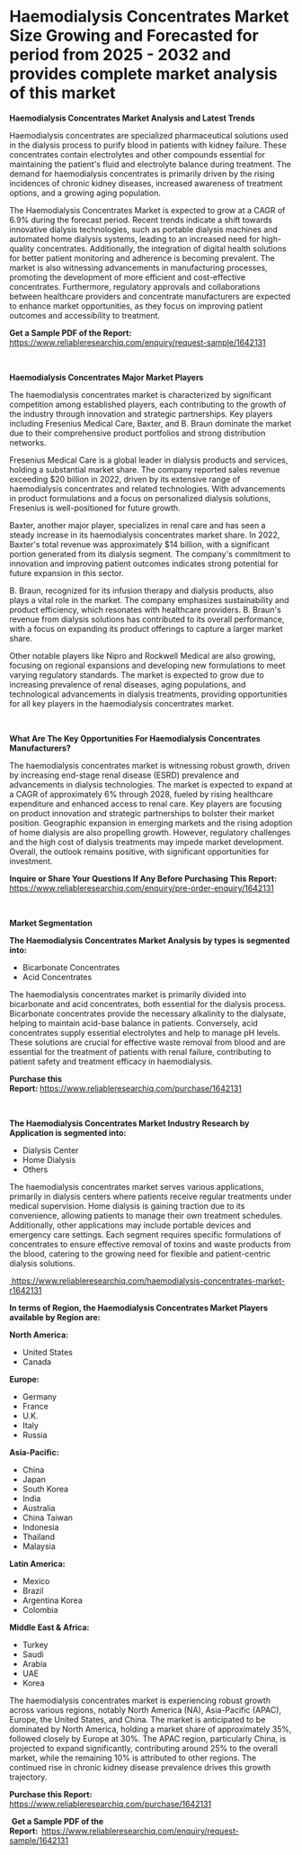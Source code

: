 <p><h1>Haemodialysis Concentrates Market Size Growing and Forecasted for period from 2025 - 2032 and provides complete market analysis of this market</h1></p><p><strong>Haemodialysis Concentrates Market Analysis and Latest Trends</strong></p>
<p><p>Haemodialysis concentrates are specialized pharmaceutical solutions used in the dialysis process to purify blood in patients with kidney failure. These concentrates contain electrolytes and other compounds essential for maintaining the patient's fluid and electrolyte balance during treatment. The demand for haemodialysis concentrates is primarily driven by the rising incidences of chronic kidney diseases, increased awareness of treatment options, and a growing aging population.</p><p>The Haemodialysis Concentrates Market is expected to grow at a CAGR of 6.9% during the forecast period. Recent trends indicate a shift towards innovative dialysis technologies, such as portable dialysis machines and automated home dialysis systems, leading to an increased need for high-quality concentrates. Additionally, the integration of digital health solutions for better patient monitoring and adherence is becoming prevalent. The market is also witnessing advancements in manufacturing processes, promoting the development of more efficient and cost-effective concentrates. Furthermore, regulatory approvals and collaborations between healthcare providers and concentrate manufacturers are expected to enhance market opportunities, as they focus on improving patient outcomes and accessibility to treatment.</p></p>
<p><strong>Get a Sample PDF of the Report:&nbsp;</strong> <a href="https://www.reliableresearchiq.com/enquiry/request-sample/1642131?utm_campaign=2456&utm_medium=2&utm_source=Github&utm_content=ia&utm_term=13042025&utm_id=haemodialysis-concentrates">https://www.reliableresearchiq.com/enquiry/request-sample/1642131</a></p>
<p>&nbsp;</p>
<p><strong>Haemodialysis Concentrates Major Market Players</strong></p>
<p><p>The haemodialysis concentrates market is characterized by significant competition among established players, each contributing to the growth of the industry through innovation and strategic partnerships. Key players including Fresenius Medical Care, Baxter, and B. Braun dominate the market due to their comprehensive product portfolios and strong distribution networks.</p><p>Fresenius Medical Care is a global leader in dialysis products and services, holding a substantial market share. The company reported sales revenue exceeding $20 billion in 2022, driven by its extensive range of haemodialysis concentrates and related technologies. With advancements in product formulations and a focus on personalized dialysis solutions, Fresenius is well-positioned for future growth.</p><p>Baxter, another major player, specializes in renal care and has seen a steady increase in its haemodialysis concentrates market share. In 2022, Baxter's total revenue was approximately $14 billion, with a significant portion generated from its dialysis segment. The company's commitment to innovation and improving patient outcomes indicates strong potential for future expansion in this sector.</p><p>B. Braun, recognized for its infusion therapy and dialysis products, also plays a vital role in the market. The company emphasizes sustainability and product efficiency, which resonates with healthcare providers. B. Braun's revenue from dialysis solutions has contributed to its overall performance, with a focus on expanding its product offerings to capture a larger market share.</p><p>Other notable players like Nipro and Rockwell Medical are also growing, focusing on regional expansions and developing new formulations to meet varying regulatory standards. The market is expected to grow due to increasing prevalence of renal diseases, aging populations, and technological advancements in dialysis treatments, providing opportunities for all key players in the haemodialysis concentrates market.</p></p>
<p>&nbsp;</p>
<p><strong>What Are The Key Opportunities For Haemodialysis Concentrates Manufacturers?</strong></p>
<p><p>The haemodialysis concentrates market is witnessing robust growth, driven by increasing end-stage renal disease (ESRD) prevalence and advancements in dialysis technologies. The market is expected to expand at a CAGR of approximately 6% through 2028, fueled by rising healthcare expenditure and enhanced access to renal care. Key players are focusing on product innovation and strategic partnerships to bolster their market position. Geographic expansion in emerging markets and the rising adoption of home dialysis are also propelling growth. However, regulatory challenges and the high cost of dialysis treatments may impede market development. Overall, the outlook remains positive, with significant opportunities for investment.</p></p>
<p><strong>Inquire or Share Your Questions If Any Before Purchasing This Report:</strong> <a href="https://www.reliableresearchiq.com/enquiry/pre-order-enquiry/1642131?utm_campaign=2456&utm_medium=2&utm_source=Github&utm_content=ia&utm_term=13042025&utm_id=haemodialysis-concentrates">https://www.reliableresearchiq.com/enquiry/pre-order-enquiry/1642131</a></p>
<p>&nbsp;</p>
<p><strong>Market Segmentation</strong></p>
<p><strong>The Haemodialysis Concentrates Market Analysis by types is segmented into:</strong></p>
<p><ul><li>Bicarbonate Concentrates</li><li>Acid Concentrates</li></ul></p>
<p><p>The haemodialysis concentrates market is primarily divided into bicarbonate and acid concentrates, both essential for the dialysis process. Bicarbonate concentrates provide the necessary alkalinity to the dialysate, helping to maintain acid-base balance in patients. Conversely, acid concentrates supply essential electrolytes and help to manage pH levels. These solutions are crucial for effective waste removal from blood and are essential for the treatment of patients with renal failure, contributing to patient safety and treatment efficacy in haemodialysis.</p></p>
<p><strong>Purchase this Report:&nbsp;</strong><a href="https://www.reliableresearchiq.com/purchase/1642131?utm_campaign=2456&utm_medium=2&utm_source=Github&utm_content=ia&utm_term=13042025&utm_id=haemodialysis-concentrates">https://www.reliableresearchiq.com/purchase/1642131</a></p>
<p>&nbsp;</p>
<p><strong>The Haemodialysis Concentrates Market Industry Research by Application is segmented into:</strong></p>
<p><ul><li>Dialysis Center</li><li>Home Dialysis</li><li>Others</li></ul></p>
<p><p>The haemodialysis concentrates market serves various applications, primarily in dialysis centers where patients receive regular treatments under medical supervision. Home dialysis is gaining traction due to its convenience, allowing patients to manage their own treatment schedules. Additionally, other applications may include portable devices and emergency care settings. Each segment requires specific formulations of concentrates to ensure effective removal of toxins and waste products from the blood, catering to the growing need for flexible and patient-centric dialysis solutions.</p></p>
<p><a href="https://www.reliableresearchiq.com/haemodialysis-concentrates-market-r1642131?utm_campaign=2456&utm_medium=2&utm_source=Github&utm_content=ia&utm_term=13042025&utm_id=haemodialysis-concentrates">&nbsp;https://www.reliableresearchiq.com/haemodialysis-concentrates-market-r1642131</a></p>
<p><strong>In terms of Region, the Haemodialysis Concentrates Market Players available by Region are:</strong></p>
<p>
    <p> <strong> North America: </strong>
        <ul>
            <li>United States</li>
            <li>Canada</li>
        </ul>
        </p> 
    <p> <strong> Europe: </strong>
        <ul>
            <li>Germany</li>
            <li>France</li>
            <li>U.K.</li>
            <li>Italy</li>
            <li>Russia</li>
        </ul>
        </p> 
    <p> <strong> Asia-Pacific: </strong>
        <ul>
            <li>China</li>
            <li>Japan</li>
            <li>South Korea</li>
            <li>India</li>
            <li>Australia</li>
            <li>China Taiwan</li>
            <li>Indonesia</li>
            <li>Thailand</li>
            <li>Malaysia</li>
        </ul>
        </p> 
    <p> <strong> Latin America: </strong>
        <ul>
            <li>Mexico</li>
            <li>Brazil</li>
            <li>Argentina Korea</li>
            <li>Colombia</li>
        </ul>
        </p> 
    <p> <strong> Middle East & Africa: </strong>
        <ul>
            <li>Turkey</li>
            <li>Saudi</li>
            <li>Arabia</li>
            <li>UAE</li>
            <li>Korea</li>
        </ul>
    </p>
    </p>
<p><p>The haemodialysis concentrates market is experiencing robust growth across various regions, notably North America (NA), Asia-Pacific (APAC), Europe, the United States, and China. The market is anticipated to be dominated by North America, holding a market share of approximately 35%, followed closely by Europe at 30%. The APAC region, particularly China, is projected to expand significantly, contributing around 25% to the overall market, while the remaining 10% is attributed to other regions. The continued rise in chronic kidney disease prevalence drives this growth trajectory.</p></p>
<p><strong>Purchase this Report: </strong><a href="https://www.reliableresearchiq.com/purchase/1642131?utm_campaign=2456&utm_medium=2&utm_source=Github&utm_content=ia&utm_term=13042025&utm_id=haemodialysis-concentrates">https://www.reliableresearchiq.com/purchase/1642131</a></p>
<p>&nbsp;<strong>Get a Sample PDF of the Report:&nbsp;&nbsp;</strong><a href="https://www.reliableresearchiq.com/enquiry/request-sample/1642131?utm_campaign=2456&utm_medium=2&utm_source=Github&utm_content=ia&utm_term=13042025&utm_id=haemodialysis-concentrates">https://www.reliableresearchiq.com/enquiry/request-sample/1642131</a></p>
<p><strong></strong></p>
<p><p></p><p></p><p></p></p>